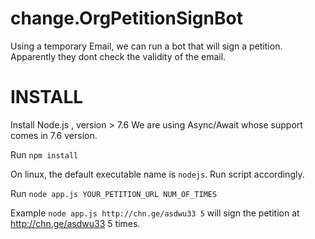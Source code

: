 # change.OrgPetitionSignBot
Using a temporary Email, we can run a bot that will sign a petition. Apparently they dont check the validity of the email.

# INSTALL
Install Node.js , version > 7.6
We are using Async/Await whose support comes in 7.6 version.

Run `npm install`

On linux, the default executable name is `nodejs`. Run script accordingly.

Run `node app.js YOUR_PETITION_URL NUM_OF_TIMES`

Example `node app.js http://chn.ge/asdwu33 5` will sign the petition at http://chn.ge/asdwu33 5 times.
